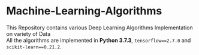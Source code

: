 # Machine-Learning-Algorithms
This Repository contains various Deep Learning Algorithms Implementation on variety of Data<br>
All the algorithms are implemented in **Python 3.7.3**, `tensorflow==2.7.0` and `scikit-learn==0.21.2`.